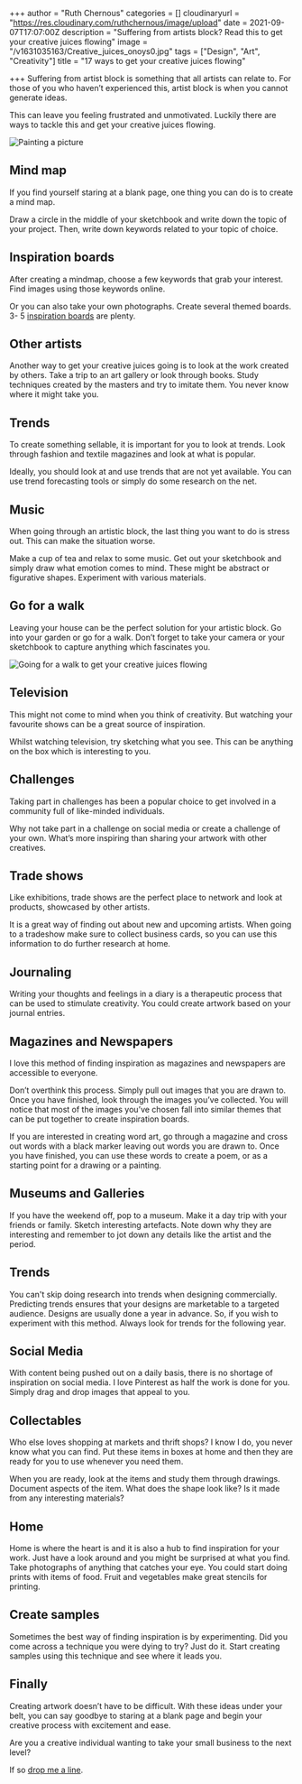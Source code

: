 +++
author = "Ruth Chernous"
categories = []
cloudinaryurl = "https://res.cloudinary.com/ruthchernous/image/upload"
date = 2021-09-07T17:07:00Z
description = "Suffering from artists block? Read this to get your creative juices flowing"
image = "/v1631035163/Creative_juices_onoys0.jpg"
tags = ["Design", "Art", "Creativity"]
title = "17 ways to get your creative juices flowing"

+++
Suffering from artist block is something that all artists can relate to. For those of you who haven’t experienced this, artist block is when you cannot generate ideas.

This can leave you feeling frustrated and unmotivated. Luckily there are ways to tackle this and get your creative juices flowing.

![Painting a picture](https://res.cloudinary.com/ruthchernous/image/upload/v1631206247/Get_your_creative_juices_flowing_ffxl7w.jpg "Creative juices")

## **Mind map**

If you find yourself staring at a blank page, one thing you can do is to create a mind map.

Draw a circle in the middle of your sketchbook and write down the topic of your project. Then, write down keywords related to your topic of choice.

## **Inspiration boards**

After creating a mindmap, choose a few keywords that grab your interest. Find images using those keywords online.

Or you can also take your own photographs. Create several themed boards. 3- 5 [inspiration boards](https://www.creativebloq.com/graphic-design/mood-boards-812470 "Moodboards") are plenty.

## **Other artists**

Another way to get your creative juices going is to look at the work created by others. Take a trip to an art gallery or look through books. Study techniques created by the masters and try to imitate them. You never know where it might take you.

## **Trends**

To create something sellable, it is important for you to look at trends. Look through fashion and textile magazines and look at what is popular.

Ideally, you should look at and use trends that are not yet available. You can use trend forecasting tools or simply do some research on the net.

## **Music**

When going through an artistic block, the last thing you want to do is stress out. This can make the situation worse.

Make a cup of tea and relax to some music. Get out your sketchbook and simply draw what emotion comes to mind. These might be abstract or figurative shapes. Experiment with various materials.

## **Go for a walk**

Leaving your house can be the perfect solution for your artistic block. Go into your garden or go for a walk. Don’t forget to take your camera or your sketchbook to capture anything which fascinates you.

![Going for a walk to get your creative juices flowing](https://res.cloudinary.com/ruthchernous/image/upload/v1631034364/Finding_inspiration_gy5mzs.jpg "Creative juices")

## **Television**

This might not come to mind when you think of creativity. But watching your favourite shows can be a great source of inspiration.

Whilst watching television, try sketching what you see. This can be anything on the box which is interesting to you.

## **Challenges**

Taking part in challenges has been a popular choice to get involved in a community full of like-minded individuals.

Why not take part in a challenge on social media or create a challenge of your own. What’s more inspiring than sharing your artwork with other creatives.

## **Trade shows**

Like exhibitions, trade shows are the perfect place to network and look at products, showcased by other artists.

It is a great way of finding out about new and upcoming artists. When going to a tradeshow make sure to collect business cards, so you can use this information to do further research at home.

## **Journaling**

Writing your thoughts and feelings in a diary is a therapeutic process that can be used to stimulate creativity. You could create artwork based on your journal entries.

## **Magazines and Newspapers**

I love this method of finding inspiration as magazines and newspapers are accessible to everyone.

Don’t overthink this process. Simply pull out images that you are drawn to. Once you have finished, look through the images you’ve collected. You will notice that most of the images you’ve chosen fall into similar themes that can be put together to create inspiration boards.

If you are interested in creating word art, go through a magazine and cross out words with a black marker leaving out words you are drawn to. Once you have finished, you can use these words to create a poem, or as a starting point for a drawing or a painting.

## **Museums and Galleries**

If you have the weekend off, pop to a museum. Make it a day trip with your friends or family. Sketch interesting artefacts. Note down why they are interesting and remember to jot down any details like the artist and the period.

## **Trends**

You can't skip doing research into trends when designing commercially. Predicting trends ensures that your designs are marketable to a targeted audience. Designs are usually done a year in advance. So, if you wish to experiment with this method. Always look for trends for the following year.

## **Social Media**

With content being pushed out on a daily basis, there is no shortage of inspiration on social media. I love Pinterest as half the work is done for you. Simply drag and drop images that appeal to you.

## **Collectables**

Who else loves shopping at markets and thrift shops? I know I do, you never know what you can find. Put these items in boxes at home and then they are ready for you to use whenever you need them.

When you are ready, look at the items and study them through drawings. Document aspects of the item. What does the shape look like? Is it made from any interesting materials?

## **Home**

Home is where the heart is and it is also a hub to find inspiration for your work. Just have a look around and you might be surprised at what you find. Take photographs of anything that catches your eye. You could start doing prints with items of food. Fruit and vegetables make great stencils for printing.

## **Create samples**

Sometimes the best way of finding inspiration is by experimenting. Did you come across a technique you were dying to try? Just do it. Start creating samples using this technique and see where it leads you.

## **Finally**

Creating artwork doesn’t have to be difficult. With these ideas under your belt, you can say goodbye to staring at a blank page and begin your creative process with excitement and ease.

Are you a creative individual wanting to take your small business to the next level?

If so [drop me a line](https://www.ruthchernous.com/contact/ "Contact me").